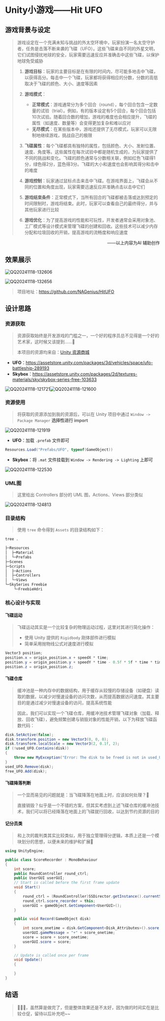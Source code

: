 # Unity小游戏——Hit UFO

## 游戏背景与设定

> 游戏设定在一个充满未知与挑战的外太空环境中，玩家扮演一名太空守护者，任务是击落不断来袭的飞碟（UFO）。这些飞碟来自不同的外星文明，它们试图侵扰地球的安全，玩家需要迅速反应并准确击中这些飞碟，以保护地球免受威胁
>
> 1. **游戏目标**：玩家的主要目标是在有限的时间内，尽可能多地击中飞碟，以获得高分。每击中一个飞碟，玩家都将获得相应的分数，分数的高低取决于飞碟的颜色、大小、速度等因素
>
> 2. **游戏模式**：
>    - **正常模式**：游戏通常分为多个回合（round），每个回合包含一定数量的试验（trial）。例如，有的版本设定有5个回合，每个回合包括10次试验。随着回合数的增加，游戏的难度也会相应提升，飞碟的属性（如速度、数量等）会变得更加复杂和难以应对
>    - **无尽模式**：在某些版本中，游戏还提供了无尽模式，玩家可以无限制地继续游戏，挑战自己的极限
>
> 3. **飞碟属性**：每个飞碟都具有独特的属性，包括颜色、大小、发射位置、速度、角度等。这些属性在每次试验中都是随机生成的，为玩家提供了不同的挑战和变化。飞碟的颜色通常与分数相关联，例如红色飞碟得1分，绿色得2分，蓝色得3分。飞碟的大小和速度也会影响其得分和击中的难度
>
> 4. **游戏控制**：玩家通过鼠标点击来击中飞碟。在游戏界面上，飞碟会从不同的位置和角度出现，玩家需要迅速反应并准确点击以击中它们
>
> 5. **游戏结束条件**：正常模式下，当所有回合的飞碟都被击落或达到预定的时间限制时，游戏将结束。此时，玩家可以查看自己的最终得分，并与其他玩家进行比较
>
> 6. **游戏优化**：为了提高游戏的性能和可玩性，开发者通常会采用对象池、工厂模式等设计模式来管理飞碟的创建和回收。这些技术可以减少内存分配和垃圾回收的开销，提高游戏的流畅度和响应速度

<div style="text-align: right;">——以上内容为AI 辅助创作</div>



## 效果展示

![QQ20241118-132606](images/QQ20241118-132606.png)

![QQ20241118-132656](images/QQ20241118-132656.png)

> 项目地址：https://github.com/NAGenius/HitUFO



## 设计思路

### 资源获取

> 资源获取始终是开发游戏的门槛之一，一个好的程序员总不见得是一个好的艺术家，这时候又该提到......🤔
>
> 本项目的资源均来自：[Unity 资源商城](https://assetstore.unity.com)

- **UFO**：https://assetstore.unity.com/packages/3d/vehicles/space/ufo-battleship-289193
- **Skybox**：https://assetstore.unity.com/packages/2d/textures-materials/sky/skybox-series-free-103633

![QQ20241118-121721](images/QQ20241118-121721.png)![QQ20241118-121600](images/QQ20241118-121600.png)



### 资源使用

> 将获取的资源添加到我的资源后，可以在 Unity 项目中通过 `Window -> Package Manager` **选择性进行 import**

![QQ20241118-121919](images/QQ20241118-121919.png)

- **UFO**：加载 `.prefab` 文件即可

```c#
Resources.Load("Prefabs/UFO", typeof(GameObject))
```

- **Skybox**：将 `.mat` 文件挂载到 `Window -> Rendering -> Lighting` 上即可

![QQ20241118-122530](images/QQ20241118-122530.png)



### UML图

> 这里给出 Controllers 部分的 UML 图，Actions、Views 部分类似

![QQ20241118-124813](images/QQ20241118-124813.png)



### 目录结构

> 使用 `tree` 命令得到 `Assets` 的目录结构如下：

```sh
tree .

├─Resources
│  ├─Material
│  └─Prefabs
├─Scenes
├─Scripts
│  ├─Actions
│  ├─Controllers
│  └─Views
└─SkySeries Freebie
    └─FreebieHdri
```



### 核心设计与实现

#### 飞碟运动

> 飞碟运动其实是一个比较复杂的物理运动过程，这里对其进行简化操作：
>
> - 使用 Unity 提供的 `Rigidbody` 刚体部件进行模拟
> - 简单采用抛物线公式对速度进行模拟

```c#
Vector3 position;
position.x = origin_position.x + speedX * time;
position.y = origin_position.y + speedY * time - 0.5f * 5f * time * time;
position.z = origin_position.z;
```

#### 飞碟仓库

> 缓冲池是一种内存中的数据结构，用于缓存从较慢的存储设备（如硬盘）读取的数据，以减少对慢速设备的访问次数，从而提高数据访问速度。其主要目的是通过减少对慢速设备的访问，提高系统性能
>
> 因此，我们可以实现一个飞碟仓库，用缓冲池技术管理飞碟对象（加载、释放、回收飞碟），避免频繁创建与销毁对象的性能开销，以下为释放飞碟函数代码：

```c#
disk.SetActive(false);
disk.transform.position = new Vector3(0, 0, 0);
disk.transform.localScale = new Vector3(2, 0.1f, 2);
if (!used_UFO.Contains(disk))
{
    throw new MyException("Error: The disk to be freed is not in used_UFO list!");
}
used_UFO.Remove(disk);
free_UFO.Add(disk);
```

#### 飞碟降落判断

> 一个显而易见的问题就是：当飞碟降落在地面上时，应该如何处理？🤔
>
> 直接销毁？似乎是一个不错的方案，但其实考虑到上述飞碟仓库的缓冲池技术，我们可以将已经降落在地面上的飞碟就行回收，以达到节约资源的目的



#### 记分员类

> 和上次的裁判类其实比较类似，用于独立管理得分逻辑，本质上还是一个模块划分的思想，以便未来的维护和扩展🤔

```c#
using UnityEngine;

public class ScoreRecorder : MonoBehaviour
{
    int score;
    public RoundController round_ctrl;
    public UserGUI userGUI;
    // Start is called before the first frame update
    void Start()
    {
        round_ctrl = (RoundController)SSDirector.getInstance().currentSceneController;
        round_ctrl.score_recorder = this;
        userGUI = gameObject.GetComponent<UserGUI>();
    }

    public void Record(GameObject disk)
    {
        int score_onetime = disk.GetComponent<Disk_Attributes>().score;
        userGUI.gameMessage = "+" + score_onetime;
        score = score + score_onetime;
        userGUI.score = score;
    }

    // Update is called once per frame
    void Update()
    {
        
    }
}
```



## 结语

> 🎉🎉🎉，虽然算是做完了，但是整体效果还是不太好，因为做的时间实在是比较仓促，留待以后补充吧~~

